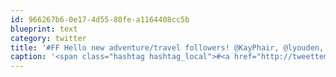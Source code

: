 ```yaml
---
id: 966267b6-0e17-4d55-80fe-a1164408cc5b
blueprint: text
category: twitter
title: '#FF Hello new adventure/travel followers! @KayPhair, @lyouden,  @GoApril, @oktrails, @misskelowna'
caption: '<span class="hashtag hashtag_local">#<a href="http://tweettemp.darylchymko.ca/?tag=ff">FF</a> Hello new adventure/travel followers! @KayPhair, @lyouden,  <span class="username username_linked">@<a href="https://twitter.com/GoApril" title="GoApril">GoApril</a></span>, <span class="username username_linked">@<a href="https://twitter.com/oktrails" title="Okanagan Trails">oktrails</a></span>, <span class="username username_linked">@<a href="https://twitter.com/misskelowna" title="misskelowna">misskelowna</a></span>'
---
```


